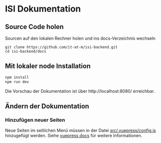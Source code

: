 # ISI Dokumentation

## Source Code holen
Sourcen auf den lokalen Rechner holen und ins docs-Verzeichnis wechseln

    git clone https://github.com/it-at-m/isi-backend.git
    cd isi-backend/docs

## Mit lokaler node Installation

```bash
npm install
npm run dev
```
<!--
## Ohne lokale node Installation

Um Node / NPM und die notwendigen Module auf dem lokalen Rechner zu installieren, führt man diesen Befehl einmalig aus:
```bash
mvn install -Pdocs
```

Für die lokale Entwicklung der Dokumentation nutzt man diesen Befehl:
```bash
mvn -Pdocs -Pdev package
```
-->
Die Vorschau der Dokumentation ist über http://localhost:8080/ erreichbar.

## Ändern der Dokumentation
### Hinzufügen neuer Seiten

Neue Seiten im seitlichen Menü müssen in der Datei [src/.vuepress/config.js](src/.vuepress/config.js) hinzugefügt werden.
Siehe [vuepress docs](https://v1.vuepress.vuejs.org/theme/default-theme-config.html#sidebar) für weitere Informationen.

<!--
## Document new features and bugfixes

You should add new features to [src/features/index.md](src/features/index.md) with a title and a description
that users can see all capabilities of the DigiWF plattform at once.

Additionally, you should add new features, bugfix and every other change to the list in [src/features/changes/index.md](src/features/changes/index.md).
This list may be published as release notes and is the summary of the CHANGELOG.md.

> Note: The CHANGELOG.md keeps track of all changes the DigiWF plattform is undergoing.
> The main peer group of the CHANGELOG.md are software developers that use (components of) the DigiWF plattform
> and need detailed information about every change.

### Adding element-templates and examples

You can add element-templates and example processes to [src/.vuepress/public](src/.vuepress/public)
and list them in the according files under [src/modeling/templates](src/modeling/templates).

### Adding new pages

If you want new pages to show up in the sidebar you have to add them in the [src/.vuepress/config.js](src/.vuepress/config.js).
See the [vuepress docs](https://v1.vuepress.vuejs.org/theme/default-theme-config.html#sidebar) for additional information. 
-->
